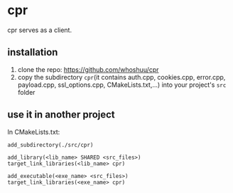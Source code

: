 # cpr
cpr serves as a client.

## installation
1. clone the repo: https://github.com/whoshuu/cpr
2. copy the subdirectory `cpr`(it contains auth.cpp, cookies.cpp, error.cpp, payload.cpp, ssl_options.cpp, CMakeLists.txt,...) into your project's `src` folder

## use it in another project
In CMakeLists.txt:
```
add_subdirectory(./src/cpr)

add_library(<lib_name> SHARED <src_files>)
target_link_libraries(<lib_name> cpr)

add_executable(<exe_name> <src_files>)
target_link_libraries(<exe_name> cpr)
```
